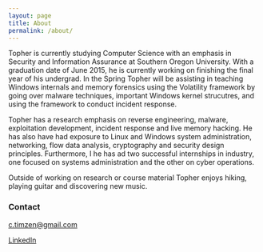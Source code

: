```yaml
---
layout: page
title: About
permalink: /about/
---
```


Topher is currently studying Computer Science with an emphasis in Security and Information Assurance at Southern Oregon University. With a graduation date of June 2015, he is currently working on finishing the final year of his undergrad. In the Spring Topher will be assisting in teaching Windows internals and memory forensics using the Volatility framework by going over malware techniques, important Windows kernel strucutres, and using the framework to conduct incident response.

Topher has a research emphasis on reverse engineering, malware, exploitation development, incident response and live memory hacking. He has also have had exposure to Linux and Windows system administration, networking, flow data analysis, cryptography and security design principles. Furthermore, I he has ad two successful internships in industry, one focused on systems administration and the other on cyber operations. 

Outside of working on research or course material Topher enjoys hiking, playing guitar and discovering new music. 

### Contact

[c.timzen@gmail.com](mailto:c.timzen@gmail.com)

[LinkedIn](https://www.linkedin.com/in/tophertimzen)
